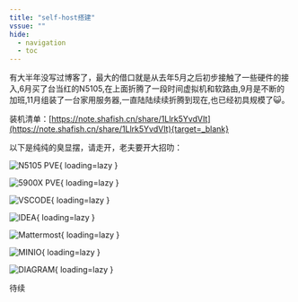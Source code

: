 ```yaml
---
title: "self-host搭建"
vssue: ""
hide:
  - navigation
  - toc
---
```


有大半年没写过博客了，最大的借口就是从去年5月之后初步接触了一些硬件的接入,6月买了台当红的N5105,在上面折腾了一段时间虚拟机和软路由,9月是不断的加班,11月组装了一台家用服务器,一直陆陆续续折腾到现在,也已经初具规模了:smiley_cat:。

装机清单：[https://note.shafish.cn/share/1Llrk5YvdVIt](https://note.shafish.cn/share/1Llrk5YvdVIt){target=_blank}

以下是纯纯的臭显摆，请走开，老夫要开大招叻：

![N5105 PVE](https://picture.cdn.shafish.cn/blog/self_host/2023-02-14_00-50.png){ loading=lazy }

![5900X PVE](https://picture.cdn.shafish.cn/blog/self_host/2023-02-14_00-51.png){ loading=lazy }

![VSCODE](https://picture.cdn.shafish.cn/blog/self_host/2023-02-14_00-53.png){ loading=lazy }

![IDEA](https://picture.cdn.shafish.cn/blog/self_host/2023-02-14_00-53_1.png){ loading=lazy }

![Mattermost](https://picture.cdn.shafish.cn/blog/self_host/2023-02-14_00-54.png){ loading=lazy }

![MINIO](https://picture.cdn.shafish.cn/blog/self_host/2023-02-14_00-54_1.png){ loading=lazy }

![DIAGRAM](https://picture.cdn.shafish.cn/blog/self_host/2023-02-14_00-55.png){ loading=lazy }

待续